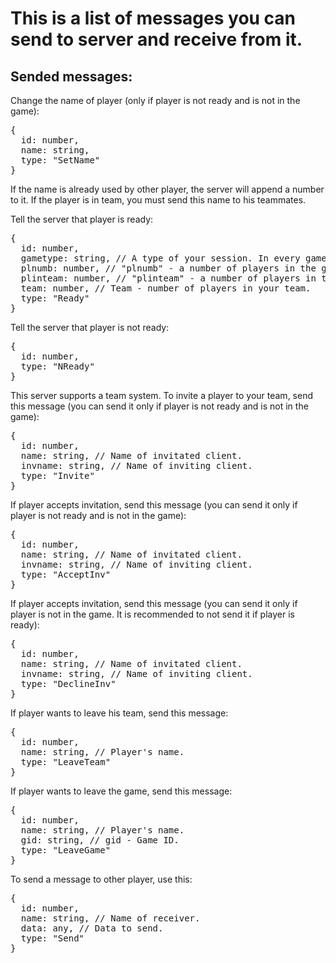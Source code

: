 # This is a list of messages you can send to server and receive from it.
## Sended messages:
Change the name of player (only if player is not ready and is not in the game):
<pre>
{
  id: number,
  name: string,
  type: "SetName"
}
</pre>
If the name is already used by other player, the server will append a number to it. If the player is in team, you must send this name to his teammates.

Tell the server that player is ready:
<pre>
{
  id: number,
  gametype: string, // A type of your session. In every game you can use multiple types of sessions. Player will play with other players having the same type of the game.
  plnumb: number, // "plnumb" - a number of players in the game.
  plinteam: number, // "plinteam" - a number of players in team.
  team: number, // Team - number of players in your team.
  type: "Ready"
}
</pre>

Tell the server that player is not ready:
<pre>
{
  id: number,
  type: "NReady"
}
</pre>

This server supports a team system. To invite a player to your team, send this message (you can send it only if player is not ready and is not in the game):
<pre>
{
  id: number,
  name: string, // Name of invitated client.
  invname: string, // Name of inviting client.
  type: "Invite"
}
</pre>

If player accepts invitation, send this message (you can send it only if player is not ready and is not in the game):
<pre>
{
  id: number,
  name: string, // Name of invitated client.
  invname: string, // Name of inviting client.
  type: "AcceptInv"
}
</pre>

If player accepts invitation, send this message (you can send it only if player is not in the game. It is recommended to not send it if player is ready):
<pre>
{
  id: number,
  name: string, // Name of invitated client.
  invname: string, // Name of inviting client.
  type: "DeclineInv"
}
</pre>

If player wants to leave his team, send this message:
<pre>
{
  id: number,
  name: string, // Player's name.
  type: "LeaveTeam"
}
</pre>

If player wants to leave the game, send this message:
<pre>
{
  id: number,
  name: string, // Player's name.
  gid: string, // gid - Game ID.
  type: "LeaveGame"
}
</pre>

To send a message to other player, use this:
<pre>
{
  id: number,
  name: string, // Name of receiver.
  data: any, // Data to send.
  type: "Send"
}
</pre>
